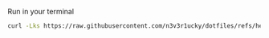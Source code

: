 Run in your terminal

```bash
curl -Lks https://raw.githubusercontent.com/n3v3r1ucky/dotfiles/refs/heads/master/.init.sh | /bin/bash
```
